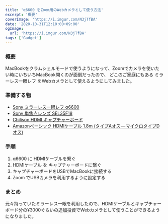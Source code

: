 ```yaml
---
title: 'α6600 をZoom用のWebカメラとして使う方法'
excerpt: '概要'
coverImage: 'https://i.imgur.com/N3jTfBA'
date: '2020-10-31T12:10:00+09:00'
ogImage:
  url: 'https://i.imgur.com/N3jTfBA'
tags: ['Gadget']
---
```


### 概要

MacBookをクラムシェルモードで使うようになって、Zoomでカメラを使いたい時にいちいちMacBook開くのが面倒だったので、 どこのご家庭にもある ミラーレス一眼レフ をWebカメラとして使えるようにしてみました。

### 準備する物

*   [Sony ミラーレス一眼レフ α6600](https://amzn.to/39bI2Gd)
*   [Sony 単焦点レンズ SEL35F18](https://amzn.to/35Qg40v)
*   [Chilison HDMI キャプチャーボード](https://amzn.to/3l0AZT2)
*   [Amazonベーシック HDMIケーブル 1.8m (タイプAオス — マイクロタイプDオス)](https://amzn.to/337mkiO)

### 手順

1.  α6600 に HDMIケーブルを繋ぐ
2.  HDMIケーブル を キャプチャーボードに繋ぐ
3.  キャプチャーボードをUSBでMacBookに接続する
4.  Zoom でUSBカメラを利用するように設定する

### まとめ

元々持っていたミラーレス一眼を利用したので、HDMIケーブルとキャプチャーボード分の¥3000ぐらいの追加投資でWebカメラとして使うことができるようになりました。
